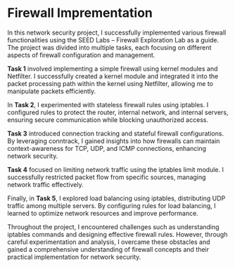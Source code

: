 # Firewall Imprementation

In this network security project, I successfully implemented various firewall functionalities using the SEED Labs – Firewall Exploration Lab as a guide. The project was divided into multiple tasks, each focusing on different aspects of firewall configuration and management.

**Task 1** involved implementing a simple firewall using kernel modules and Netfilter. I successfully created a kernel module and integrated it into the packet processing path within the kernel using Netfilter, allowing me to manipulate packets efficiently.

In **Task 2**, I experimented with stateless firewall rules using iptables. I configured rules to protect the router, internal network, and internal servers, ensuring secure communication while blocking unauthorized access.

**Task 3** introduced connection tracking and stateful firewall configurations. By leveraging conntrack, I gained insights into how firewalls can maintain context-awareness for TCP, UDP, and ICMP connections, enhancing network security.

**Task 4** focused on limiting network traffic using the iptables limit module. I successfully restricted packet flow from specific sources, managing network traffic effectively.

Finally, in **Task 5**, I explored load balancing using iptables, distributing UDP traffic among multiple servers. By configuring rules for load balancing, I learned to optimize network resources and improve performance.

Throughout the project, I encountered challenges such as understanding iptables commands and designing effective firewall rules. However, through careful experimentation and analysis, I overcame these obstacles and gained a comprehensive understanding of firewall concepts and their practical implementation for network security.
